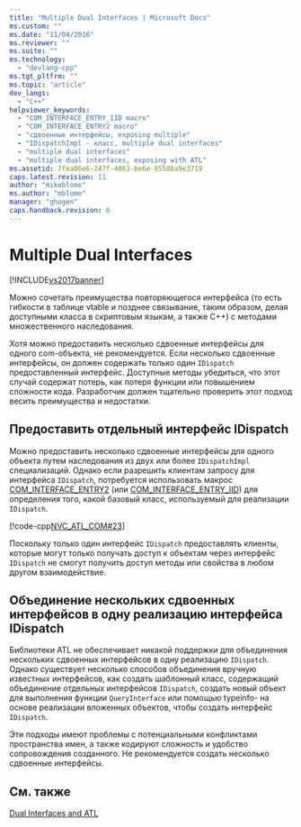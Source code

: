 ```yaml
---
title: "Multiple Dual Interfaces | Microsoft Docs"
ms.custom: ""
ms.date: "11/04/2016"
ms.reviewer: ""
ms.suite: ""
ms.technology: 
  - "devlang-cpp"
ms.tgt_pltfrm: ""
ms.topic: "article"
dev_langs: 
  - "C++"
helpviewer_keywords: 
  - "COM_INTERFACE_ENTRY_IID macro"
  - "COM_INTERFACE_ENTRY2 macro"
  - "сдвоенные интерфейсы, exposing multiple"
  - "IDispatchImpl - класс, multiple dual interfaces"
  - "multiple dual interfaces"
  - "multiple dual interfaces, exposing with ATL"
ms.assetid: 7fea86e6-247f-4063-be6e-85588a9e3719
caps.latest.revision: 11
author: "mikeblome"
ms.author: "mblome"
manager: "ghogen"
caps.handback.revision: 6
---
```

# Multiple Dual Interfaces
[!INCLUDE[vs2017banner](../assembler/inline/includes/vs2017banner.md)]

Можно сочетать преимущества повторяющегося интерфейса \(то есть гибкости в таблице vtable и позднее связывание, таким образом, делая доступными класса в скриптовым языкам, а также C\+\+\) с методами множественного наследования.  
  
 Хотя можно предоставить несколько сдвоенные интерфейсы для одного com\-объекта, не рекомендуется.  Если несколько сдвоенные интерфейсы, он должен содержать только один `IDispatch` предоставленный интерфейс.  Доступные методы убедиться, что этот случай содержат потерь, как потеря функции или повышением сложности кода.  Разработчик должен тщательно проверить этот подход весить преимущества и недостатки.  
  
## Предоставить отдельный интерфейс IDispatch  
 Можно предоставить несколько сдвоенные интерфейсы для одного объекта путем наследования из двух или более `IDispatchImpl` специализаций.  Однако если разрешить клиентам запросу для интерфейса `IDispatch`, потребуется использовать макрос [COM\_INTERFACE\_ENTRY2](../Topic/COM_INTERFACE_ENTRY2.md) \(или [COM\_INTERFACE\_ENTRY\_IID](../Topic/COM_INTERFACE_ENTRY_IID.md)\) для определения того, какой базовый класс, используемый для реализации `IDispatch`.  
  
 [!code-cpp[NVC_ATL_COM#23](../atl/codesnippet/CPP/multiple-dual-interfaces_1.h)]  
  
 Поскольку только один интерфейс `IDispatch` предоставлять клиенты, которые могут только получать доступ к объектам через интерфейс `IDispatch` не смогут получить доступ методы или свойства в любом другом взаимодействие.  
  
## Объединение нескольких сдвоенных интерфейсов в одну реализацию интерфейса IDispatch  
 Библиотеки ATL не обеспечивает никакой поддержки для объединения нескольких сдвоенных интерфейсов в одну реализацию `IDispatch`.  Однако существует несколько способов объединения вручную известных интерфейсов, как создать шаблонный класс, содержащий объединение отдельных интерфейсов `IDispatch`, создать новый объект для выполнения функции `QueryInterface` или помощью typeinfo\- на основе реализации вложенных объектов, чтобы создать интерфейс `IDispatch`.  
  
 Эти подходы имеют проблемы с потенциальными конфликтами пространства имен, а также кодируют сложность и удобство сопровождения созданного.  Не рекомендуется создать несколько сдвоенные интерфейсы.  
  
## См. также  
 [Dual Interfaces and ATL](../atl/dual-interfaces-and-atl.md)